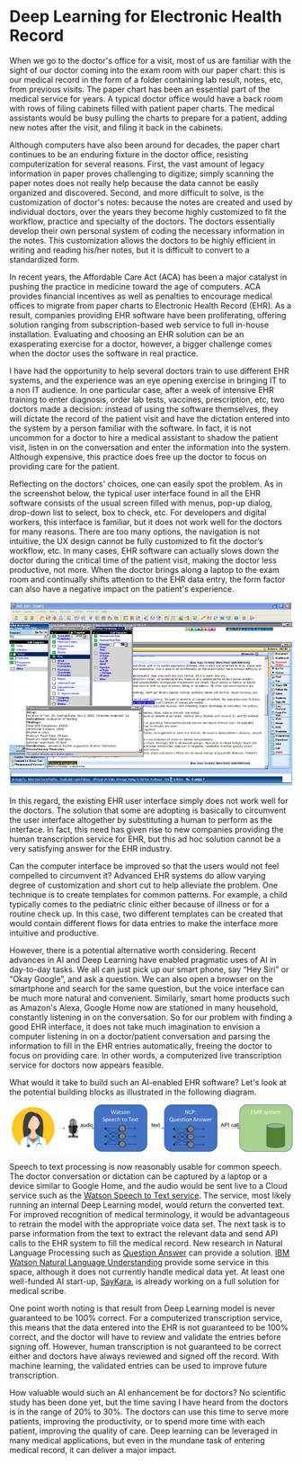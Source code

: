 # Deep Learning for Electronic Health Record

When we go to the doctor's office for a visit, most of us are familiar with the sight of our doctor coming into the exam room with our paper chart:  this is our medical record in the form of a folder containing lab result, notes, etc, from previous visits.  The paper chart has been an essential part of the medical service for years.  A typical doctor office would have a back room with rows of filing cabinets filled with patient paper charts.  The medical assistants would be busy pulling the charts to prepare for a patient, adding new notes after the visit, and filing it back in the cabinets.   

Although computers have also been around for decades, the paper chart continues to be an enduring fixture in the doctor office, resisting computerization for several reasons.  First, the vast amount of legacy information in paper proves challenging to digitize;  simply scanning the paper notes does not really help because the data cannot be easily organized and discovered. Second, and more difficult to solve, is the customization of doctor's notes:  because the notes are created and used by individual doctors, over the years they become highly customized to fit the workflow, practice and specialty of the doctors.  The doctors essentially develop their own personal system of coding the necessary information in the notes.  This customization allows the doctors to be highly efficient in writing and reading his/her notes, but it is difficult to convert to a standardized form.  

In recent years, the Affordable Care Act (ACA) has been a major catalyst in pushing the practice in medicine toward the age of computers.  ACA provides financial incentives as well as penalties to encourage medical offices to migrate from paper charts to Electronic Health Record (EHR). As a result, companies providing EHR software have been proliferating, offering solution ranging from subscription-based web service to full in-house installation.  Evaluating and choosing an EHR solution can be an exasperating exercise for a doctor, however, a bigger challenge comes when the doctor uses the software in real practice.   

I have had the opportunity to help several doctors train to use different EHR systems, and the experience was an eye opening exercise in bringing IT to a non IT audience. In one particular case, after a week of intensive EHR training to enter diagnosis, order lab tests, vaccines, prescription, etc, two doctors made a decision: instead of using the software themselves, they will dictate the record of the patient visit and have the dictation entered into the system by a person familiar with the software. In fact, it is not uncommon for a doctor to hire a medical assistant to shadow the patient visit, listen in on the conversation and enter the information into the system.  Although expensive, this practice does free up the doctor to focus on providing care for the patient. 

Reflecting on the doctors' choices, one can easily spot the problem. As in the screenshot below, the typical user interface found in all the EHR software consists of the usual screen filled with menus, pop-up dialog, drop-down list to select, box to check, etc. For developers and digital workers, this interface is familiar, but it  does not work well for the doctors for many reasons. There are too many options, the navigation is not intuitive, the UX design cannot be fully customized to fit the doctor’s workflow, etc. In many cases, EHR software can actually slows down the doctor during the critical time of the patient visit, making the doctor less productive, not more.  When the doctor brings along a laptop to the exam room and continually shifts attention to the EHR data entry, the form factor can also have a negative impact on the patient's experience.  

![](images/EHR-screen.jpg)

In this regard, the existing EHR user interface simply does not work well for the doctors.  The solution that some are adopting is basically to circumvent the user interface altogether by substituting a human to perform as the interface. In fact, this need has given rise to new companies providing the human transcription service for EHR, but this ad hoc solution cannot be a very satisfying answer for the EHR industry.

Can the computer interface be improved so that the users would not feel compelled to circumvent it?  Advanced EHR systems do allow varying degree of customization and short cut to help alleviate the problem.  One technique is to create templates for common patterns.  For example, a child typically comes to the pediatric clinic either because of illness or for a routine check up. In this case, two different templates can be created that would contain different flows for data entries to make the interface more intuitive and productive.    

However, there is a potential alternative worth considering. Recent advances in AI and Deep Learning have enabled pragmatic uses of AI in day-to-day tasks. We all can just pick up our smart phone, say “Hey Siri” or “Okay Google”, and ask a question. We can also open a browser on the smartphone and search for the same question, but the voice interface can be much more natural and convenient. Similarly, smart home products such as Amazon's Alexa, Google Home now are stationed in many household, constantly listening in on the conversation.  So for our problem with finding a good EHR interface, it does not take much imagination to envision a computer listening in on a doctor/patient conversation and parsing the information to fill in the EHR entries automatically, freeing the doctor to focus on providing care. In other words, a computerized live transcription service for doctors now appears feasible.

What would it take to build such an AI-enabled EHR software? Let's look at the potential building blocks as illustrated in the following diagram.  

![](images/deeplearning-transcription.png)

Speech to text processing is now reasonably usable for common speech.  The doctor conversation or dictation can be captured by a laptop or a device similar to Google Home, and the audio would be sent live to a Cloud service such as the [Watson Speech to Text service](https://www.ibm.com/watson/services/speech-to-text/).  The service, most likely running an internal Deep Learning model, would return the converted text.  For improved recognition of medical terminology, it would be advantageous to retrain the model with the appropriate voice data set.  The next task is to parse information from the text to extract the relevant data and send API calls to the EHR system to fill the medical record.  New research in Natural Language Processing such as [Question Answer](https://github.com/allenai/allennlp) can provide a solution. [IBM Watson Natural Language Understanding](https://www.ibm.com/cloud/watson-natural-language-understanding) provide some service in this space, although it does not currently handle medical data yet.  At least one well-funded AI start-up, [SayKara](http://www.saykara.com), is already working on a full solution for medical scribe.

One point worth noting is that result from Deep Learning model is never guaranteed to be 100% correct.  For a computerized transcription service, this means that the data entered into the EHR is not guaranteed to be 100% correct, and the doctor will have to review and validate the entries before signing off. However, human transcription is not guaranteed to be correct either and doctors have always reviewed and signed off the record. With machine learning, the validated entries can be used to improve future transcription.

How valuable would such an AI enhancement be for doctors? No scientific study has been done yet, but the time saving I have heard from the doctors is in the range of 20% to 30%.  The doctors can use this time to serve more patients, improving the productivity, or to spend more time with each patient, improving the quality of care.  Deep learning can be leveraged in many medical applications, but even in the mundane task of entering medical record, it can deliver a major impact.
			


